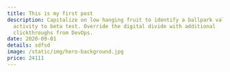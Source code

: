 ```yaml
---
title: This is my first post
description: Capitalize on low hanging fruit to identify a ballpark value added
  activity to beta test. Override the digital divide with additional
  clickthroughs from DevOps.
date: 2020-09-01
details: sdfsd
image: /static/img/hero-background.jpg
price: 24111
---
```


